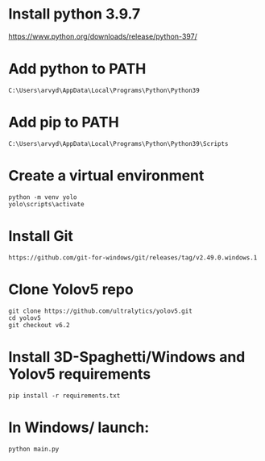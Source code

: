 # Install python 3.9.7

https://www.python.org/downloads/release/python-397/

# Add python to PATH

```
C:\Users\arvyd\AppData\Local\Programs\Python\Python39
```

# Add pip to PATH

```
C:\Users\arvyd\AppData\Local\Programs\Python\Python39\Scripts
```


# Create a virtual environment

```
python -m venv yolo
yolo\scripts\activate
```

# Install Git
```
https://github.com/git-for-windows/git/releases/tag/v2.49.0.windows.1
```

# Clone Yolov5 repo
```
git clone https://github.com/ultralytics/yolov5.git
cd yolov5
git checkout v6.2
```

# Install 3D-Spaghetti/Windows and Yolov5 requirements

```
pip install -r requirements.txt
```

# In Windows/ launch:

```
python main.py
```